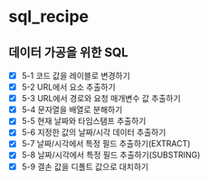 # sql_recipe

## 데이터 가공을 위한 SQL

 - [x] 5-1 코드 값을 레이블로 변경하기  
 - [x] 5-2 URL에서 요소 추출하기  
 - [x] 5-3 URL에서 경로와 요청 매개변수 값 추출하기  
 - [x] 5-4 문자열을 배열로 분해하기  
 - [x] 5-5 현재 날짜와 타임스탬프 추출하기
 - [x] 5-6 지정한 값의 날짜/시각 데이터 추출하기
 - [x] 5-7 날짜/시각에서 특정 필드 추출하기(EXTRACT)
 - [x] 5-8 날짜/시각에서 특정 필드 추출하기(SUBSTRING)
 - [x] 5-9 결손 값을 디폴트 값으로 대치하기
